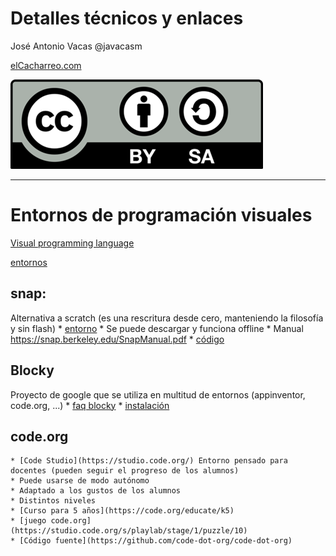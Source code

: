 # Detalles técnicos y enlaces

José Antonio Vacas @javacasm

[elCacharreo.com](http://blog.elcacharreo.com)

![CC](./images/Licencia_CC.png)

* * *

# Entornos de programación visuales 
[Visual programming language](https://en.wikipedia.org/wiki/Visual_programming_language)

[entornos](https://www.facebook.com/Code.org/posts/670941473002159)

## snap: 
Alternativa a scratch (es una rescritura desde cero, manteniendo la filosofía y sin flash)
	* [entorno](http://snap.berkeley.edu/snapsource/snap.html)
	* Se puede descargar y funciona offline
	* Manual https://snap.berkeley.edu/SnapManual.pdf
	* [código](https://github.com/javacasm/Snap--Build-Your-Own-Blocks)

## Blocky
Proyecto de google que se utiliza en multitud de entornos (appinventor, code.org, ...)
	* [faq blocky](https://developers.google.com/blockly/about/faq)
	* [instalación](https://developers.google.com/blockly/installation/overview)

## code.org
	* [Code Studio](https://studio.code.org/) Entorno pensado para docentes (pueden seguir el progreso de los alumnos)
	* Puede usarse de modo autónomo
	* Adaptado a los gustos de los alumnos
	* Distintos niveles
	* [Curso para 5 años](https://code.org/educate/k5)
	* [juego code.org](https://studio.code.org/s/playlab/stage/1/puzzle/10)
	* [Código fuente](https://github.com/code-dot-org/code-dot-org)